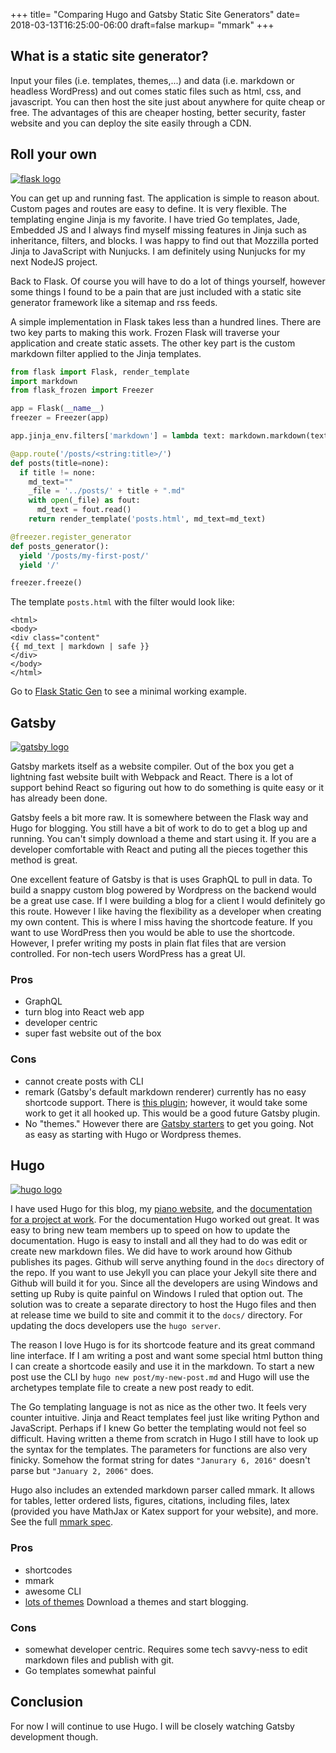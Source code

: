 +++
title= "Comparing Hugo and Gatsby Static Site Generators"
date= 2018-03-13T16:25:00-06:00
draft=false
markup= "mmark"
+++

## What is a static site generator?

Input your files (i.e. templates, themes,...) and data (i.e. markdown or headless WordPress) and out comes static files such as html, css, and javascript. You can then host the site just about anywhere for quite cheap or free. The advantages of this are cheaper hosting, better security, faster website and you can deploy the site easily through a CDN.

## Roll your own

[<img alt="flask logo" src ="/img/gatsby_vs_hugo/flask.svg" style="max-height:140px"/>](http://flask.pocoo.org)

You can get up and running fast. The application is simple to reason about. Custom pages and routes are easy to define. It is very flexible. The templating engine Jinja is my favorite. I have tried Go templates, Jade, Embedded JS and I always find myself missing features in Jinja such as inheritance, filters, and blocks. I was happy to find out that Mozzilla ported Jinja to JavaScript with Nunjucks. I am definitely using Nunjucks for my next NodeJS project.

Back to Flask. Of course you will have to do a lot of things yourself, however some things I found to be a pain that are just included with a static site generator framework like a sitemap and rss feeds.

A simple implementation in Flask takes less than a hundred lines. There are two key parts to making this work. Frozen Flask will traverse your application and create static assets. The other key part is the custom markdown filter applied to the Jinja templates.

```python
from flask import Flask, render_template
import markdown
from flask_frozen import Freezer

app = Flask(__name__)
freezer = Freezer(app)

app.jinja_env.filters['markdown'] = lambda text: markdown.markdown(text, extensions=['markdown.extensions.tables'])

@app.route('/posts/<string:title>/')
def posts(title=none):
  if title != none:
    md_text=""
    _file = '../posts/' + title + ".md"
    with open(_file) as fout:
      md_text = fout.read()
    return render_template('posts.html', md_text=md_text)

@freezer.register_generator
def posts_generator():
  yield '/posts/my-first-post/'
  yield '/'

freezer.freeze()
```

The template `posts.html` with the filter would look like:

```jinja
<html>
<body>
<div class="content"
{{ md_text | markdown | safe }}
</div>
</body>
</html>
```

Go to [Flask Static Gen](https://github.com/pianomanfrazier/flask-static-gen) to see a minimal working example.


## Gatsby

[<img alt="gatsby logo" src ="/img/gatsby_vs_hugo/gatsby.svg" style="max-height:140px"/>](https://www.gatsbyjs.org)

Gatsby markets itself as a website compiler. Out of the box you get a lightning fast website built with Webpack and React. There is a lot of support behind React so figuring out how to do something is quite easy or it has already been done.

Gatsby feels a bit more raw. It is somewhere between the Flask way and Hugo for blogging. You still have a bit of work to do to get a blog up and running. You can't simply download a theme and start using it. If you are a developer comfortable with React and puting all the pieces together this method is great.

One excellent feature of Gatsby is that is uses GraphQL to pull in data. To build a snappy custom blog powered by Wordpress on the backend would be a great use case. If I were building a blog for a client I would definitely go this route. However I like having the flexibility as a developer when creating my own content. This is where I miss having the shortcode feature. If you want to use WordPress then you would be able to use the shortcode. However, I prefer writing my posts in plain flat files that are version controlled. For non-tech users WordPress has a great UI.

### Pros

- GraphQL
- turn blog into React web app
- developer centric
- super fast website out of the box

### Cons

- cannot create posts with CLI
- remark (Gatsby's default markdown renderer) currently has no easy shortcode support. There is [this plugin](https://github.com/djm/remark-shortcodes); however, it would take some work to get it all hooked up. This would be a good future Gatsby plugin.
- No "themes." However there are [Gatsby starters](https://www.gatsbyjs.org/docs/gatsby-starters/) to get you going. Not as easy as starting with Hugo or Wordpress themes.

## Hugo

[<img alt="hugo logo" src ="/img/gatsby_vs_hugo/hugo.svg" style="max-height:140px"/>](https://www.gohugo.io)

I have used Hugo for this blog, my [piano website](https://frazierpianostudio.com), and the [documentation for a project at work](https://di2e.github.io/openstorefront). For the documentation Hugo worked out great. It was easy to bring new team members up to speed on how to update the documentation. Hugo is easy to install and all they had to do was edit or create new markdown files. We did have to work around how Github publishes its pages. Github will serve anything found in the `docs` directory of the repo. If you want to use Jekyll you can place your Jekyll site there and Github will build it for you. Since all the developers are using Windows and setting up Ruby is quite painful on Windows I ruled that option out. The solution was to create a separate directory to host the Hugo files and then at release time we build to site and commit it to the `docs/` directory. For updating the docs developers use the `hugo server`.

The reason I love Hugo is for its shortcode feature and its great command line interface. If I am writing a post and want some special html button thing I can create a shortcode easily and use it in the markdown. To start a new post use the CLI by `hugo new post/my-new-post.md` and Hugo will use the archetypes template file to create a new post ready to edit.

The Go templating language is not as nice as the other two. It feels very counter intuitive. Jinja and React templates feel just like writing Python and JavaScript. Perhaps if I knew Go better the templating would not feel so difficult. Having written a theme from scratch in Hugo I still have to look up the syntax for the templates. The parameters for functions are also very finicky. Somehow the format string for dates `"Janurary 6, 2016"` doesn't  parse but `"January 2, 2006"` does.

Hugo also includes an extended markdown parser called mmark. It allows for tables, letter ordered lists, figures, citations, including files, latex (provided you have MathJax or Katex support for your website), and more. See the full [mmark spec](https://github.com/miekg/mmark/wiki/Syntax).

### Pros

- shortcodes
- mmark
- awesome CLI
- [lots of themes](https://themes.gohugo.io/) Download a themes and start blogging.

### Cons

- somewhat developer centric. Requires some tech savvy-ness to edit markdown files and publish with git.
- Go templates somewhat painful

## Conclusion

For now I will continue to use Hugo. I will be closely watching Gatsby development though.
